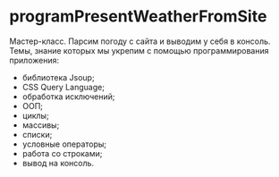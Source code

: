 # programPresentWeatherFromSite
Мастер-класс. Парсим погоду с сайта и выводим у себя в консоль.
Темы, знание которых мы укрепим с помощью программирования приложения:
- библиотека Jsoup;
- CSS Query Language;
- обработка исключений;
- ООП;
- циклы;
- массивы;
- списки;
- условные операторы;
- работа со строками;
- вывод на консоль.
